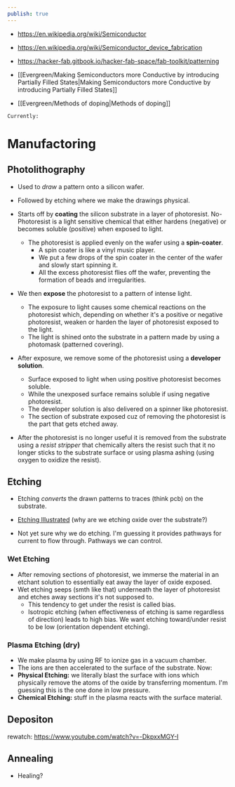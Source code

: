 ```yaml
---
publish: true
---
```

- https://en.wikipedia.org/wiki/Semiconductor
- https://en.wikipedia.org/wiki/Semiconductor_device_fabrication
- https://hacker-fab.gitbook.io/hacker-fab-space/fab-toolkit/patterning

- [[Evergreen/Making Semiconductors more Conductive by introducing Partially Filled States|Making Semiconductors more Conductive by introducing Partially Filled States]]
- [[Evergreen/Methods of doping|Methods of doping]]

`Currently:`
# Manufactoring
## Photolithography
- Used to _draw_ a pattern onto a silicon wafer.
- Followed by etching where we make the drawings physical.

- Starts off by **coating** the silicon substrate in a layer of photoresist.
	No- Photoresist is a light sensitive chemical that either hardens (negative) or becomes soluble (positive) when exposed to light.
	- The photoresist is applied evenly on the wafer using a **spin-coater**.
		- A spin coater is like a vinyl music player.
		- We put a few drops of the spin coater in the center of the wafer and slowly start spinning it.
		- All the excess photoresist flies off the wafer, preventing the formation of beads and irregularities.
- We then **expose** the photoresist to a pattern of intense light.
	- The exposure to light causes some chemical reactions on the photoresist which, depending on whether it's a positive or negative photoresist, weaken or harden  the layer of photoresist exposed to the light.
	- The light is shined onto the substrate in a pattern made by using a photomask (patterned covering).
- After exposure, we remove some of the photoresist using a **developer solution**.
	- Surface exposed to light when using positive photoresist becomes soluble.
	- While the unexposed surface remains soluble if using negative photoresist.
	- The developer solution is also delivered on a spinner like photoresist.
	- The section of substrate exposed cuz of removing the photoresist is the part that gets etched away.

- After the photoresist is no longer useful it is removed from the substrate using a _resist stripper_ that chemically alters the resist such that it no longer sticks to the substrate surface or using plasma ashing (using oxygen to oxidize the resist).
## Etching
- Etching _converts_ the drawn patterns to traces (think pcb) on the substrate.
- [Etching Illustrated](https://upload.wikimedia.org/wikipedia/commons/thumb/b/b0/Photolithography_etching_process.svg/280px-Photolithography_etching_process.svg.png) (why are we etching oxide over the substrate?)

- Not yet sure why we do etching. I'm guessing it provides pathways for current to flow through. Pathways we can control.
### Wet Etching
- After removing sections of photoresist, we immerse the material in an etchant solution to essentially eat away the layer of oxide exposed.
- Wet etching seeps (smth like that) underneath the layer of photoresist and etches away sections it's not supposed to.
	- This tendency to get under the resist is called bias.
	- Isotropic etching (when effectiveness of etching is same regardless of direction) leads to high bias. We want etching toward/under resist to be low (orientation dependent etching).
### Plasma Etching (dry)
- We make plasma by using RF to ionize gas in a vacuum chamber.
- The ions are then accelerated to the surface of the substrate. Now:
- **Physical Etching:** we literally blast the surface with ions which physically remove the atoms of the oxide by transferring momentum. I'm guessing this is the one done in low pressure.
- **Chemical Etching:** stuff in the plasma reacts with the surface material.

## Depositon
rewatch: https://www.youtube.com/watch?v=-DkpxxMGY-I
## Annealing
- Healing?